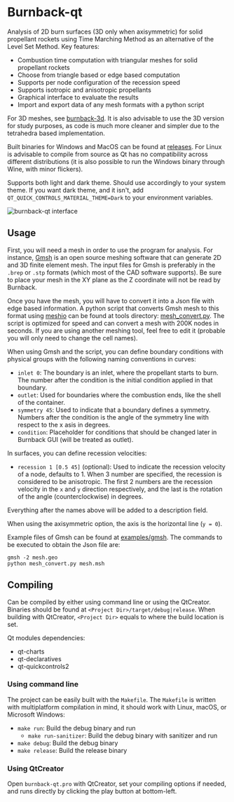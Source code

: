 # Burnback-qt

Analysis of 2D burn surfaces (3D only when axisymmetric) for solid propellant rockets using Time Marching Method as an alternative of the Level Set Method. Key features:

- Combustion time computation with triangular meshes for solid propellant rockets
- Choose from triangle based or edge based computation
- Supports per node configuration of the recession speed
- Supports isotropic and anisotropic propellants
- Graphical interface to evaluate the results
- Import and export data of any mesh formats with a python script

For 3D meshes, see [burnback-3d](https://codeberg.org/iff/burnback-3d). It is also advisable to use the 3D version for study purposes, as code is much more cleaner and simpler due to the tetrahedra based implementation.

Built binaries for Windows and MacOS can be found at [releases](https://github.com/iffse/burnback-qt/releases). For Linux is advisable to compile from source as Qt has no compatibility across different distributions (it is also possible to run the Windows binary through Wine, with minor flickers).

Supports both light and dark theme. Should use accordingly to your system theme. If you want dark theme, and it isn't, add `QT_QUICK_CONTROLS_MATERIAL_THEME=Dark` to your environment variables.

![burnback-qt interface](img/interface.png)

## Usage

First, you will need a mesh in order to use the program for analysis. For instance, [Gmsh](https://gmsh.info/) is an open source meshing software that can generate 2D and 3D finite element mesh. The input files for Gmsh is preferably in the `.brep` or `.stp` formats (which most of the CAD software supports). Be sure to place your mesh in the XY plane as the Z coordinate will not be read by Burnback.

Once you have the mesh, you will have to convert it into a Json file with edge based information. A python script that converts Gmsh mesh to this format using [meshio](https://github.com/nschloe/meshio) can be found at tools directory: [mesh_convert.py](./tools/mesh_convert.py). The script is optimized for speed and can convert a mesh with 200K nodes in seconds. If you are using another meshing tool, feel free to edit it (probable you will only need to change the cell names).

When using Gmsh and the script, you can define boundary conditions with physical groups with the following naming conventions in curves:

- `inlet 0`: The boundary is an inlet, where the propellant starts to burn. The number after the condition is the initial condition applied in that boundary.
- `outlet`: Used for boundaries where the combustion ends, like the shell of the container.
- `symmetry 45`: Used to indicate that a boundary defines a symmetry. Numbers after the condition is the angle of the symmetry line with respect to the x asis in degrees.
- `condition`: Placeholder for conditions that should be changed later in Burnback GUI (will be treated as outlet).

In surfaces, you can define recession velocities:

- `recession 1 [0.5 45]` (optional): Used to indicate the recession velocity of a node, defaults to 1. When 3 number are specified, the recession is considered to be anisotropic. The first 2 numbers are the recession velocity in the `x` and `y` direction respectively, and the last is the rotation of the angle (counterclockwise) in degrees.

Everything after the names above will be added to a description field.

When using the axisymmetric option, the axis is the horizontal line (`y = 0`).

Example files of Gmsh can be found at [examples/gmsh](./examples/gmsh). The commands to be executed to obtain the Json file are:
```shell
gmsh -2 mesh.geo
python mesh_convert.py mesh.msh
```

## Compiling

Can be compiled by either using command line or using the QtCreator. Binaries should be found at `<Project Dir>/target/debug|release`. When building with QtCreator, `<Project Dir>` equals to where the build location is set.

Qt modules dependencies:

- qt-charts
- qt-declaratives
- qt-quickcontrols2

### Using command line

The project can be easily built with the `Makefile`. The `Makefile` is written with multiplatform compilation in mind, it should work with Linux, macOS, or Microsoft Windows:

- `make run`: Build the debug binary and run
	- `make run-sanitizer`: Build the debug binary with sanitizer and run
- `make debug`: Build the debug binary
- `make release`: Build the release binary

### Using QtCreator

Open `burnback-qt.pro` with QtCreator, set your compiling options if needed, and runs directly by clicking the play button at bottom-left.

